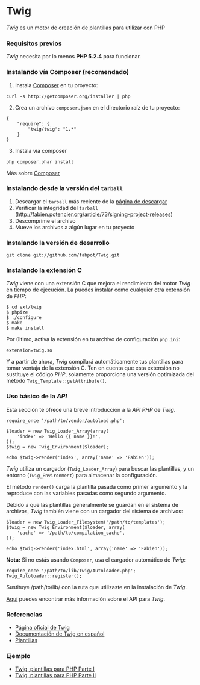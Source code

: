 # Twig

*Twig* es un motor de creación de plantillas para utilizar con PHP

### Requisitos previos
*Twig* necesita por lo menos **PHP 5.2.4** para funcionar.

### Instalando vía Composer (recomendado)

1. Instala [Composer](https://getcomposer.org/download/) en tu proyecto:
```
curl -s http://getcomposer.org/installer | php
```

2. Crea un archivo ```composer.json``` en el directorio raíz de tu proyecto:
```
{
    "require": {
        "twig/twig": "1.*"
    }
}
```
3. Instala vía composer
```
php composer.phar install
```
Más sobre [Composer](https://getcomposer.org/doc/)

### Instalando desde la versión del ```tarball```

1. Descargar el ```tarball``` más reciente de la [página de descargar](https://github.com/twigphp/Twig/tags)
2. Verificar la integridad del ```tarball``` (http://fabien.potencier.org/article/73/signing-project-releases)
3. Descomprime el archivo
4. Mueve los archivos a algún lugar en tu proyecto

### Instalando la versión de desarrollo
```
git clone git://github.com/fabpot/Twig.git
```

### Instalando la extensión C

*Twig* viene con una extensión C que mejora el rendimiento del motor *Twig* en tiempo de ejecución. La puedes instalar como cualquier otra extensión de *PHP*:
```
$ cd ext/twig
$ phpize
$ ./configure
$ make
$ make install
```

Por último, activa la extensión en tu archivo de configuración ```php.ini```:
```
extension=twig.so
```
Y a partir de ahora, *Twig* compilará automáticamente tus plantillas para tomar ventaja de la extensión C. Ten en cuenta que esta extensión no sustituye el código *PHP*, solamente proporciona una versión optimizada del método ```Twig_Template::getAttribute()```.


































































































































































### Uso básico de la *API*

Esta sección te ofrece una breve introducción a la *API PHP* de *Twig*.
```
require_once '/path/to/vendor/autoload.php';

$loader = new Twig_Loader_Array(array(
    'index' => 'Hello {{ name }}!',
));
$twig = new Twig_Environment($loader);

echo $twig->render('index', array('name' => 'Fabien'));
```
*Twig* utiliza un cargador (```Twig_Loader_Array```) para buscar las plantillas, y un entorno (```Twig_Environment```) para almacenar la configuración.

El método ```render()``` carga la plantilla pasada como primer argumento y la reproduce con las variables pasadas como segundo argumento.

Debido a que las plantillas generalmente se guardan en el sistema de archivos, *Twig* también viene con un cargador del sistema de archivos:
```
$loader = new Twig_Loader_Filesystem('/path/to/templates');
$twig = new Twig_Environment($loader, array(
    'cache' => '/path/to/compilation_cache',
));

echo $twig->render('index.html', array('name' => 'Fabien'));
```
**Nota:** Si no estás usando ```Composer```, usa el cargador automático de *Twig*:
```
require_once '/path/to/lib/Twig/Autoloader.php';
Twig_Autoloader::register();
```
Sustituye /path/to/lib/ con la ruta que utilizaste en la instalación de *Twig*.

[Aquí](http://gitnacho.github.io/Twig/api.html) puedes encontrar más información sobre el API para *Twig*.

### Referencias

* [Página oficial de Twig](http://twig.sensiolabs.org/)
* [Documentación de Twig en español](http://gitnacho.github.io/Twig/index.html)
* [Plantillas](http://librosweb.es/libro/symfony_2_x/capitulo_7/plantillas.html)

### Ejemplo

* [Twig, plantillas para PHP Parte I](http://jhernandz.es/noticia/twig-plantillas-php-i)
* [Twig, plantillas para PHP Parte II](http://jhernandz.es/noticia/twig-plantillas-php-ii)

